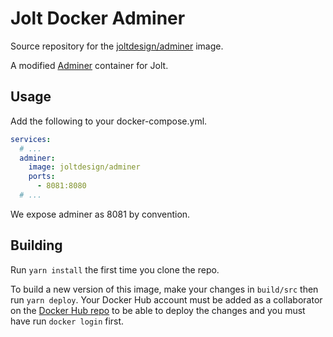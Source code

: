 # Jolt Docker Adminer

Source repository for the [joltdesign/adminer](repo) image.

A modified [Adminer](adminer) container for Jolt.

## Usage

Add the following to your docker-compose.yml.

```yml
services:
  # ...
  adminer:
    image: joltdesign/adminer
    ports:
      - 8081:8080
  # ...
```

We expose adminer as 8081 by convention.

## Building

Run `yarn install` the first time you clone the repo.

To build a new version of this image, make your changes in `build/src` then run `yarn deploy`. Your Docker Hub account must be added as a collaborator on the [Docker Hub repo](repo) to be able to deploy the changes and you must have run `docker login` first.

[adminer]: https://hub.docker.com/r/_/adminer
[repo]: https://hub.docker.com/r/joltdesign/adminer
